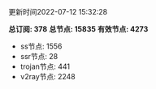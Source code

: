 更新时间2022-07-12 15:32:28

**总订阅: 378**
**总节点: 15835**
**有效节点: 4273**
- ss节点: 1556
- ssr节点: 28
- trojan节点: 441
- v2ray节点: 2248
